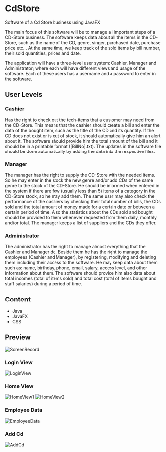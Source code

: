 # CdStore
Software of a Cd Store business using JavaFX

The main focus of this software will be to manage all important steps of a CD-Store business. The software keeps
data about all the items in the CD-Store, such as the name of the CD, genre, singer, purchased date, purchase
price etc... At the same time, we keep track of the sold items by bill number, their sold quantities, prices and
date.

The application will have a three-level user system: Cashier, Manager and Administrator; where each will have
different views and usage of the software. Each of these users has a username and a password to enter in
the software.

## **User Levels** 

### **Cashier** 
Has the right to check out the tech-items that a customer may need from the CD-Store. This means that
the cashier should create a bill and enter the data of the bought item, such as the title of the CD and its quantity. If
the CD does not exist or is out of stock, it should automatically give him an alert about it. The software should
provide him the total amount of the bill and it should be in a printable format ([BillNo].txt). The updates in the
software file should be done automatically by adding the data into the respective files.

### **Manager** 
The manager has the right to supply the CD-Store with the needed items. So he may enter in the stock
the new genre and/or add CDs of the same genre to the stock of the CD-Store. He should be informed when
entered in the system if there are few (usually less than 5) items of a category in the CD-Store stock, so he may add
them. The same user may also check the performance of the cashiers by checking their total number of bills, the
CDs sold and the total amount of money made for a certain date or between a certain period of time. Also the
statistics about the CDs sold and bought should be provided to them whenever requested from them daily, monthly
and/or total. The manager keeps a list of suppliers and the CDs they offer.

### **Administrator** 
The administrator has the right to manage almost everything that the Cashier and Manager do.
Beside them he has the right to manage the employees (Cashier and Manager), by registering, modifying and
deleting them including their access to the software. He may keep data about them such as: name, birthday, phone,
email, salary, access level, and other information about them. The software should provide him also data about
total incomes (total of items sold) and total cost (total of items bought and staff salaries) during a period of time.

## Content
- Java
- JavaFX
- CSS

## **Preview**

![ScreenRecord](https://user-images.githubusercontent.com/77446151/156042709-661c18cf-dbdf-4fbe-9b06-252b14738af3.gif)

### Login View
![LoginView](https://user-images.githubusercontent.com/77446151/156040668-0eb9baab-3f4b-47f8-83d4-2d97489e2b7a.png)

### Home View
![HomeView1](https://user-images.githubusercontent.com/77446151/156043004-769f7654-1f59-4d67-8daa-8f3f6312133a.png)
![HomeView2](https://user-images.githubusercontent.com/77446151/156043061-bd5b5b33-e89d-4f88-b719-fc7de1d1f0b7.png)

### Employee Data
![EmployeeData](https://user-images.githubusercontent.com/77446151/156043097-c1a0083a-c526-43da-9533-5c4aad2721f6.png)

### Add Cd
![AddCd](https://user-images.githubusercontent.com/77446151/156043178-eb63a535-2ef8-4277-a34b-350d42521170.png)


